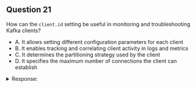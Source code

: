 ## Question 21

How can the `client.id` setting be useful in monitoring and troubleshooting Kafka clients?

- A. It allows setting different configuration parameters for each client
- B. It enables tracking and correlating client activity in logs and metrics
- C. It determines the partitioning strategy used by the client
- D. It specifies the maximum number of connections the client can establish

<details>
<summary>Response:</summary> 

**Explanation:**

The `client.id` setting can be useful in monitoring and troubleshooting Kafka clients by enabling tracking and correlating client activity in logs and metrics. When the `client.id` is set to a unique value for each client, it becomes easier to identify and trace the behavior of individual clients within a Kafka cluster. Kafka brokers include the `client.id` in the metadata of requests received from the clients, allowing you to associate specific requests and activities with particular clients. This information is valuable for debugging and performance analysis. By examining the logs and metrics with the `client.id`, you can isolate issues, track message flow, and understand the behavior of specific clients, facilitating effective troubleshooting and monitoring.

**Answer:** B

</details>
